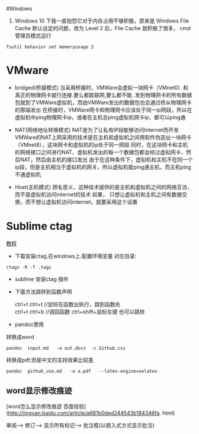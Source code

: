 #Windows


1. Windows 10 下我一直抱怨它对于内存占用不够积极，原来是 Windows File Cache 默认设定的问题，改为 Level 2 后，File Cache 就积极了很多，
cmd 管理员模式运行

```
fsutil behavior set memoryusage 2

```


#  VMware
- bridged(桥接模式)
当采用桥接时，VMWare会虚拟一块网卡（VMnet0）和真正的物理网卡就行连接.要么都能联网,要么都不能.
发到物理网卡的所有数据包就到了VMWare虚拟机，而由VMWare发出的数据包也会通过桥从物理网卡的那端发出 
在桥接时，VMWare网卡和物理网卡应该处于同一ip网段，所以在虚拟机中ping物理网卡ip，或者在主机总ping虚拟机网卡ip，都可以ping通

- NAT(网络地址转换模式)
NAT是为了让私有IP段能够访问Internet而开发
VMWare的NAT上网采用的技术是在主机和虚拟机之间用软件伪造出一块网卡（VMnet8），这块网卡和虚拟机的ip处于同一网段
同时，在这块网卡和主机的网络接口之间进行NAT、虚拟机发出的每一个数据包都会经过虚拟网卡，然后NAT，然后由主机的接口发出
由于在这种条件下，虚拟机和主机不在同一个ip段，但是主机相当于虚拟机的网关，所以虚拟机能ping通主机，而主机ping不通虚拟机

- Host(主机模式)
顾名思义，这种技术提供的是主机和虚拟机之间的网络互访，而不是虚拟机访问internet的技术
如果，
只想让虚拟机和主机之间有数据交换，而不想让虚拟机访问internet，就要采用这个设置  

# Sublime  ctag

[教程](http://www.cnblogs.com/fxair/archive/2013/05/06/3062279.html)

- 下载安装ctag,在windows上.配置环境变量
对应目录:
```
ctags -R -f .tags
```


- sublime 安装ctag 插件

- 下面方法跳转到函数声明

	ctrl+t   ctrl+t   //鼠标在函数出执行，跳到函数处  
	ctrl+t   ctrl+b  //调回函数
	ctrl+shift+鼠标左键 也可以跳转

- pandoc使用

转换成word
```
pandoc  input.md   -o out.docx  -c Github.css
```

转换成pdf,但是中文的支持效果比较差.
```
pandoc  github_use.md   -o a.pdf   --latex-engine=xelatex
```

## word显示修改痕迹

[word怎么显示修改痕迹 百度经验](http://jingyan.baidu.com/article/a681b0ded244543b184346fa.
html)

审阅--> 修订--> 显示所有标记--> 批注框(以嵌入式方式显示批注)